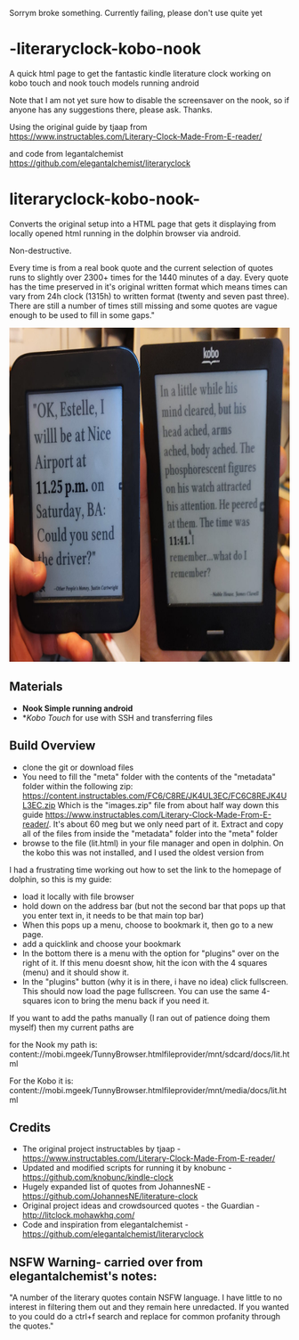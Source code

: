 Sorrym broke something. Currently failing, please don't use quite yet

# -literaryclock-kobo-nook
A quick html page to get the fantastic kindle literature clock working on kobo touch and nook touch models running android

Note that I am not yet sure how to disable the screensaver on the nook, so if anyone has any suggestions there, please ask. Thanks.

Using the original guide by  tjaap from 
https://www.instructables.com/Literary-Clock-Made-From-E-reader/

and code from legantalchemist 
https://github.com/elegantalchemist/literaryclock



# literaryclock-kobo-nook-
Converts the original setup into a HTML page that gets it displaying from locally opened html running in the dolphin browser via android.

Non-destructive.

Every time is from a real book quote and the current selection of quotes runs to slightly over 2300+ times for the 1440 minutes of a day. Every quote has the time preserved in it's original written format which means times can vary from 24h clock (1315h) to written format (twenty and seven past three). There are still a number of times still missing and some quotes are vague enough to be used to fill in some gaps."

<p align="center">
<img src="kobonook.png" height="600">
</p>

## Materials
* **Nook Simple running android** 
* **Kobo Touch* for use with SSH and transferring files

## Build Overview
* clone the git or download files
* You need to fill the "meta" folder with the contents of the "metadata" folder within the following zip:
https://content.instructables.com/FC6/C8RE/JK4UL3EC/FC6C8REJK4UL3EC.zip
Which is the "images.zip" file from about half way down this guide https://www.instructables.com/Literary-Clock-Made-From-E-reader/. It's about 60 meg but we only need part of it.  Extract and copy all of the files from inside the "metadata" folder into the "meta" folder
* browse to the file (lit.html) in your file manager and open in dolphin. On the kobo this was not installed, and I used the oldest version from 
 
 I had a frustrating time working out how to set the link to the homepage of dolphin, so this is my guide:
* load it locally with file browser
* hold down on the address bar (but not the second bar that pops up that you enter text in, it needs to be that main top bar)
* When this pops up a menu, choose to bookmark it, then go to a new page.
* add a quicklink and choose your bookmark 
* In the bottom there is a menu with the option for "plugins" over on the right of it. If this menu doesnt show, hit the icon with the 4 squares (menu) and it should show it. 
* In the "plugins" button (why it is in there, i have no idea) click fullscreen. This should now load the page fullscreen. You can use the same 4-squares icon to bring the menu back if you need it.

If you want to add the paths manually (I ran out of patience doing them myself) then my current paths are

for the Nook my path is:
content://mobi.mgeek/TunnyBrowser.htmlfileprovider/mnt/sdcard/docs/lit.html

For the Kobo it is:
content://mobi.mgeek/TunnyBrowser.htmlfileprovider/mnt/media/docs/lit.html

## Credits
* The original project instructables by tjaap - https://www.instructables.com/Literary-Clock-Made-From-E-reader/
* Updated and modified scripts for running it by knobunc - https://github.com/knobunc/kindle-clock
* Hugely expanded list of quotes from JohannesNE - https://github.com/JohannesNE/literature-clock
* Original project ideas and crowdsourced quotes - the Guardian - http://litclock.mohawkhq.com/
* Code and inspiration from elegantalchemist - https://github.com/elegantalchemist/literaryclock

## NSFW Warning- carried over from elegantalchemist's notes:
"A number of the literary quotes contain NSFW language. I have little to no interest in filtering them out and they remain here unredacted. If you wanted to you could do a ctrl+f search and replace for common profanity through the quotes."
